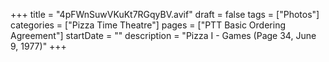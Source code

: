 +++
title = "4pFWnSuwVKuKt7RGqyBV.avif"
draft = false
tags = ["Photos"]
categories = ["Pizza Time Theatre"]
pages = ["PTT Basic Ordering Agreement"]
startDate = ""
description = "Pizza I - Games (Page 34, June 9, 1977)"
+++
